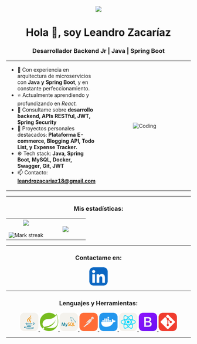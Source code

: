 <p align="center"><picture align="center"><img align="center" src = "https://github.com/7oSkaaa/7oSkaaa/blob/main/Images/about_me.gif?raw=true" width = 50px></picture></p>
<h1 align="center">Hola 👋, soy Leandro Zacaríaz</h1>
<h3 align="center">Desarrollador Backend Jr | Java | Spring Boot </h3>

<table align="center">
<tr border="none">
<td width="50%" align="left">
  
- 🌱 Con experiencia en arquitectura de microservicios con **Java y Spring Boot**, y en constante perfeccionamiento.
- ⭐ Actualmente aprendiendo y profundizando en *React.*
- 💬 Consultame sobre **desarrollo backend, APIs RESTful, JWT, Spring Security**
- 🚀 Proyectos personales destacados: **Plataforma E-commerce, Blogging API, Todo List, y Expense Tracker.**
- ⚙️ Tech stack: **Java, Spring Boot, MySQL, Docker, Swagger, Git, JWT**
- 📫 Contacto: **leandrozacariaz18@gmail.com**

</td>
<td width="50%" align="center">

  <img align="center" alt="Coding" width="450" src="https://repository-images.githubusercontent.com/588181932/e36ec678-7984-4cdd-8e4c-a3932772ff8e">

  
  </td>
</tr>
</table>

---

<h3 align="center">Mis estadísticas:</h3>
<p align="center">
<table align="center">
<tr border="none">
<td width="50%" align="center">
  
  <img  align="center"  src="https://github-readme-stats.vercel.app/api?username=LeandroZacariaz&theme=dark&show_icons=true&count_private=true" />
  <br></br>
  <img  title="🔥 Get streak stats for your profile at git.io/streak-stats" alt="Mark streak" src="https://github-readme-streak-stats.herokuapp.com/?user=LeandroZacariaz&theme=dark&hide_border=false" /> 
</td>
<td width="50%" align="center">

  <img  align="center"  src="https://github-readme-stats.vercel.app/api/top-langs/?username=LeandroZacariaz&exclude_repo=laboratorio_python,informatorio-grupoZ&theme=dark&langs_count=10&hide_border=false"/>
  
  </td>
</tr>
</table>

---

<h3 align="center">Contactame en:</h3>
<p align="center">
<a href="https://www.linkedin.com/in/leandrozacariaz/" target="blank"><img align="center" src="https://github.com/tandpfun/skill-icons/blob/main/icons/LinkedIn.svg" alt="leandrozacariaz" height="50" width="50" /></a>
</p>

---

<h3 align="center">Lenguajes y Herramientas:</h3>
<p align="center">

  <!-- Java -->
  <a href="https://www.java.com" target="_blank" rel="noreferrer">
    <img src="https://github.com/tandpfun/skill-icons/blob/main/icons/Java-Light.svg" alt="Java" width="50" height="50"/>
  </a>

  <!-- Spring Boot -->
  <a href="https://spring.io/projects/spring-boot" target="_blank" rel="noreferrer">
    <img src="https://github.com/devicons/devicon/blob/master/icons/spring/spring-original.svg" alt="Spring Boot" width="50" height="50"/>
  </a>


  <!-- MySQL -->
  <a href="https://www.mysql.com/" target="_blank" rel="noreferrer">
    <img src="https://github.com/tandpfun/skill-icons/blob/main/icons/MySQL-Light.svg" alt="MySQL" width="50" height="50"/>
  </a>

  <!-- Postman -->
  <a href="https://www.postman.com/" target="_blank" rel="noreferrer">
    <img src="https://github.com/tandpfun/skill-icons/blob/main/icons/Postman.svg" alt="Postman" width="50" height="50"/>
  </a>


  <!-- Docker -->
  <a href="https://www.docker.com/" target="_blank" rel="noreferrer">
    <img src="https://github.com/tandpfun/skill-icons/blob/main/icons/Docker.svg" alt="Docker" width="50" height="50"/>
  </a>

  <!-- React -->
  <a href="https://reactjs.org/" target="_blank" rel="noreferrer">
    <img src="https://github.com/tandpfun/skill-icons/blob/main/icons/React-Light.svg" alt="React" width="50" height="50"/>
  </a>

  <!-- Bootstrap -->
  <a href="https://getbootstrap.com" target="_blank" rel="noreferrer">
    <img src="https://github.com/tandpfun/skill-icons/blob/main/icons/Bootstrap.svg" alt="Bootstrap" width="50" height="50"/>
  </a>

  <!-- Git -->
  <a href="https://git-scm.com/" target="_blank" rel="noreferrer">
    <img src="https://github.com/tandpfun/skill-icons/blob/main/icons/Git.svg" alt="Git" width="50" height="50"/>
  </a>

</p>


---

